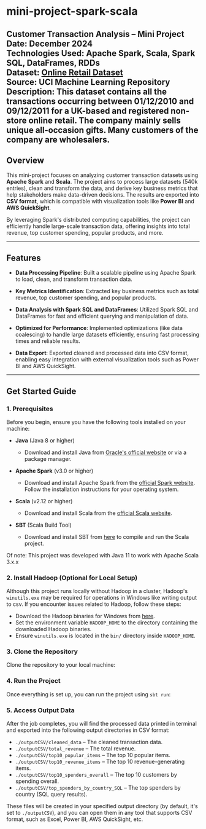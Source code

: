 # mini-project-spark-scala

**Customer Transaction Analysis – Mini Project**  
**Date**: December 2024  
**Technologies Used**: Apache Spark, Scala, Spark SQL, DataFrames, RDDs  
**Dataset**: [Online Retail Dataset](https://archive.ics.uci.edu/dataset/352/online+retail)  
**Source**: UCI Machine Learning Repository  
**Description**: This dataset contains all the transactions occurring between 01/12/2010 and 09/12/2011 for a UK-based and registered non-store online retail. The company mainly sells unique all-occasion gifts. Many customers of the company are wholesalers.
---

## Overview

This mini-project focuses on analyzing customer transaction datasets using **Apache Spark** and **Scala**. The project aims to process large datasets (540k entries), clean and transform the data, and derive key business metrics that help stakeholders make data-driven decisions. The results are exported into **CSV format**, which is compatible with visualization tools like **Power BI** and **AWS QuickSight**.

By leveraging Spark's distributed computing capabilities, the project can efficiently handle large-scale transaction data, offering insights into total revenue, top customer spending, popular products, and more. 

---

## Features

- **Data Processing Pipeline**: Built a scalable pipeline using Apache Spark to load, clean, and transform transaction data.
  
- **Key Metrics Identification**: Extracted key business metrics such as total revenue, top customer spending, and popular products.
  
- **Data Analysis with Spark SQL and DataFrames**: Utilized Spark SQL and DataFrames for fast and efficient querying and manipulation of data.
  
- **Optimized for Performance**: Implemented optimizations (like data coalescing) to handle large datasets efficiently, ensuring fast processing times and reliable results.
  
- **Data Export**: Exported cleaned and processed data into CSV format, enabling easy integration with external visualization tools such as Power BI and AWS QuickSight.

---

## Get Started Guide

### 1. **Prerequisites**
Before you begin, ensure you have the following tools installed on your machine:

- **Java** (Java 8 or higher)  
  - Download and install Java from [Oracle's official website](https://www.oracle.com/java/technologies/javase-jdk11-downloads.html) or via a package manager.
  
- **Apache Spark** (v3.0 or higher)  
  - Download and install Apache Spark from the [official Spark website](https://spark.apache.org/downloads.html). Follow the installation instructions for your operating system.

- **Scala** (v2.12 or higher)  
  - Download and install Scala from the [official Scala website](https://www.scala-lang.org/download/).

- **SBT** (Scala Build Tool)  
  - Download and install SBT from [here](https://www.scala-sbt.org/download.html) to compile and run the Scala project.

Of note: This project was developed with Java 11 to work with Apache Scala 3.x.x

### 2. **Install Hadoop (Optional for Local Setup)**

Although this project runs locally without Hadoop in a cluster, Hadoop's `winutils.exe` may be required for operations in Windows like writing output to csv. If you encounter issues related to Hadoop, follow these steps:

- Download the Hadoop binaries for Windows from [here](https://github.com/steveloughran/winutils).
- Set the environment variable `HADOOP_HOME` to the directory containing the downloaded Hadoop binaries.
- Ensure `winutils.exe` is located in the `bin/` directory inside `HADOOP_HOME`.

### 3. **Clone the Repository**

Clone the repository to your local machine:


### 4. **Run the Project**

Once everything is set up, you can run the project using `sbt run`:


### 5. **Access Output Data**

After the job completes, you will find the processed data printed in terminal and exported into the following output directories in CSV format:

- `./outputCSV/cleaned_data` – The cleaned transaction data.
- `./outputCSV/total_revenue` – The total revenue.
- `./outputCSV/top10_popular_items` – The top 10 popular items.
- `./outputCSV/top10_revenue_items` – The top 10 revenue-generating items.
- `./outputCSV/top10_spenders_overall` – The top 10 customers by spending overall.
- `./outputCSV/top_spenders_by_country_SQL` – The top spenders by country (SQL query results).


These files will be created in your specified output directory (by default, it's set to `./outputCSV`), and you can open them in any tool that supports CSV format, such as Excel, Power BI, AWS QuickSight, etc.


